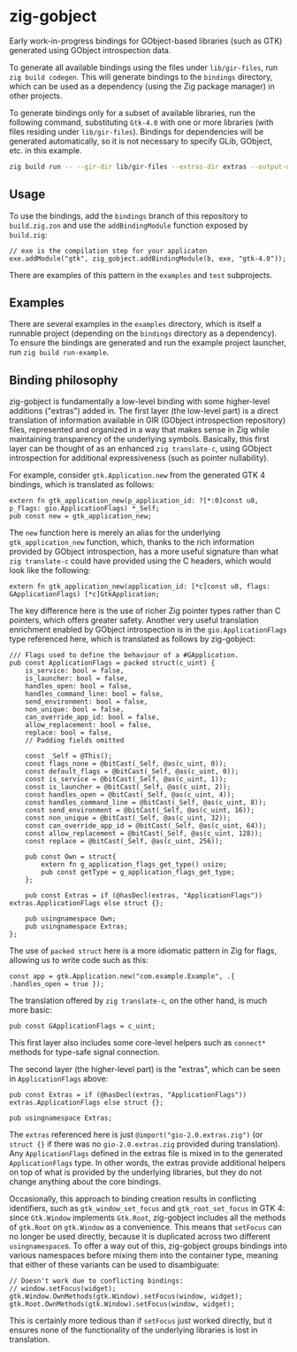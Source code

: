 # zig-gobject

Early work-in-progress bindings for GObject-based libraries (such as GTK)
generated using GObject introspection data.

To generate all available bindings using the files under `lib/gir-files`, run
`zig build codegen`. This will generate bindings to the `bindings` directory,
which can be used as a dependency (using the Zig package manager) in other
projects.

To generate bindings only for a subset of available libraries, run the following
command, substituting `Gtk-4.0` with one or more libraries (with files residing
under `lib/gir-files`). Bindings for dependencies will be generated
automatically, so it is not necessary to specify GLib, GObject, etc. in this
example.

```sh
zig build run -- --gir-dir lib/gir-files --extras-dir extras --output-dir src/gir-out Gtk-4.0
```

## Usage

To use the bindings, add the `bindings` branch of this repository to
`build.zig.zon` and use the `addBindingModule` function exposed by `build.zig`:

```zig
// exe is the compilation step for your applicaton
exe.addModule("gtk", zig_gobject.addBindingModule(b, exe, "gtk-4.0"));
```

There are examples of this pattern in the `examples` and `test` subprojects.

## Examples

There are several examples in the `examples` directory, which is itself a
runnable project (depending on the `bindings` directory as a dependency). To
ensure the bindings are generated and run the example project launcher, run
`zig build run-example`.

## Binding philosophy

zig-gobject is fundamentally a low-level binding with some higher-level
additions ("extras") added in. The first layer (the low-level part) is a direct
translation of information available in GIR (GObject introspection repository)
files, represented and organized in a way that makes sense in Zig while
maintaining transparency of the underlying symbols. Basically, this first layer
can be thought of as an enhanced `zig translate-c`, using GObject introspection
for additional expressiveness (such as pointer nullability).

For example, consider `gtk.Application.new` from the generated GTK 4 bindings,
which is translated as follows:

```zig
extern fn gtk_application_new(p_application_id: ?[*:0]const u8, p_flags: gio.ApplicationFlags) *_Self;
pub const new = gtk_application_new;
```

The `new` function here is merely an alias for the underlying
`gtk_application_new` function, which, thanks to the rich information provided
by GObject introspection, has a more useful signature than what
`zig translate-c` could have provided using the C headers, which would look like
the following:

```zig
extern fn gtk_application_new(application_id: [*c]const u8, flags: GApplicationFlags) [*c]GtkApplication;
```

The key difference here is the use of richer Zig pointer types rather than C
pointers, which offers greater safety. Another very useful translation
enrichment enabled by GObject introspection is in the `gio.ApplicationFlags`
type referenced here, which is translated as follows by zig-gobject:

```zig
/// Flags used to define the behaviour of a #GApplication.
pub const ApplicationFlags = packed struct(c_uint) {
    is_service: bool = false,
    is_launcher: bool = false,
    handles_open: bool = false,
    handles_command_line: bool = false,
    send_environment: bool = false,
    non_unique: bool = false,
    can_override_app_id: bool = false,
    allow_replacement: bool = false,
    replace: bool = false,
    // Padding fields omitted

    const _Self = @This();
    const flags_none = @bitCast(_Self, @as(c_uint, 0));
    const default_flags = @bitCast(_Self, @as(c_uint, 0));
    const is_service = @bitCast(_Self, @as(c_uint, 1));
    const is_launcher = @bitCast(_Self, @as(c_uint, 2));
    const handles_open = @bitCast(_Self, @as(c_uint, 4));
    const handles_command_line = @bitCast(_Self, @as(c_uint, 8));
    const send_environment = @bitCast(_Self, @as(c_uint, 16));
    const non_unique = @bitCast(_Self, @as(c_uint, 32));
    const can_override_app_id = @bitCast(_Self, @as(c_uint, 64));
    const allow_replacement = @bitCast(_Self, @as(c_uint, 128));
    const replace = @bitCast(_Self, @as(c_uint, 256));

    pub const Own = struct{
        extern fn g_application_flags_get_type() usize;
        pub const getType = g_application_flags_get_type;
    };

    pub const Extras = if (@hasDecl(extras, "ApplicationFlags")) extras.ApplicationFlags else struct {};

    pub usingnamespace Own;
    pub usingnamespace Extras;
};
```

The use of `packed struct` here is a more idiomatic pattern in Zig for flags,
allowing us to write code such as this:

```zig
const app = gtk.Application.new("com.example.Example", .{ .handles_open = true });
```

The translation offered by `zig translate-c`, on the other hand, is much more
basic:

```zig
pub const GApplicationFlags = c_uint;
```

This first layer also includes some core-level helpers such as `connect*`
methods for type-safe signal connection.

The second layer (the higher-level part) is the "extras", which can be seen in
`ApplicationFlags` above:

```zig
pub const Extras = if (@hasDecl(extras, "ApplicationFlags")) extras.ApplicationFlags else struct {};

pub usingnamespace Extras;
```

The `extras` referenced here is just `@import("gio-2.0.extras.zig")` (or
`struct {}` if there was no `gio-2.0.extras.zig` provided during translation).
Any `ApplicationFlags` defined in the extras file is mixed in to the generated
`ApplicationFlags` type. In other words, the extras provide additional helpers
on top of what is provided by the underlying libraries, but they do not change
anything about the core bindings.

Occasionally, this approach to binding creation results in conflicting
identifiers, such as `gtk_window_set_focus` and `gtk_root_set_focus` in GTK 4:
since `Gtk.Window` implements `Gtk.Root`, zig-gobject includes all the methods
of `gtk.Root` on `gtk.Window` as a convenience. This means that `setFocus` can
no longer be used directly, because it is duplicated across two different
`usingnamespace`s. To offer a way out of this, zig-gobject groups bindings into
various namespaces before mixing them into the container type, meaning that
either of these variants can be used to disambiguate:

```zig
// Doesn't work due to conflicting bindings:
// window.setFocus(widget);
gtk.Window.OwnMethods(gtk.Window).setFocus(window, widget);
gtk.Root.OwnMethods(gtk.Window).setFocus(window, widget);
```

This is certainly more tedious than if `setFocus` just worked directly, but it
ensures none of the functionality of the underlying libraries is lost in
translation.
